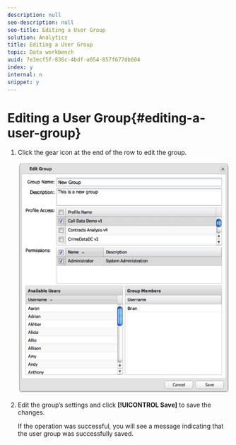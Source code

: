 ```yaml
---
description: null
seo-description: null
seo-title: Editing a User Group
solution: Analytics
title: Editing a User Group
topic: Data workbench
uuid: 7e3ecf5f-836c-4bdf-a054-857f677db604
index: y
internal: n
snippet: y
---
```


# Editing a User Group{#editing-a-user-group}

1. Click the gear icon at the end of the row to edit the group.

   ![](assets/edit_user_group.png)

1. Edit the group’s settings and click **[!UICONTROL Save]** to save the changes.

   If the operation was successful, you will see a message indicating that the user group was successfully saved. 